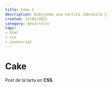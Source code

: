 ```yaml
---
title: Cake 2
description: Dibujando una tartita sabrosita 🎂
created: 22/04/2021
category: desarrollo
tags:
- html
- css
- javascript
---
```


# Cake

Post de la tarta en **CSS**.
